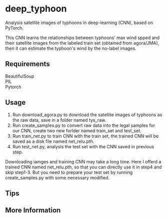 # deep_typhoon
Analysis satellite images of typhoons in deep-learning (CNN), based on PyTorch.  

This CNN learns the relationships between typhoons' max wind spped and their satellite images from the labeled train set (obtained from agora/JMA), then it can estimate the typhoon's wind by the no-label images.

## Requirements
BeautifulSoup  
PIL  
Pytorch  

## Usage
1. Run download_agora.py to download the satellite images of typhoons as the raw data, save in a folder named tys_raw.  
2. Run create_samples.py to convert raw data into the legal samples for our CNN, create two new forlder named train_set and test_set.  
3. Run train_net.py to train CNN with the train set, the trained CNN will be saved as a disk file named net_relu.pth.  
4. Run test_net.py, analysis the test set with the CNN saved in previous step.  

Downloading iamges and training CNN may take a long time. Here I offerd a trained CNN named net_relu.pth, so that you can directly use it in step4 and skip step1-3. But you need to prepare your test set by running create_samples.py with some necessary modified.  

## Tips

## More Information
